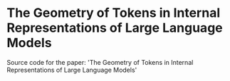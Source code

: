 # The Geometry of Tokens in Internal Representations of Large Language Models
Source code for the paper: 'The Geometry of Tokens in Internal Representations of Large Language Models'
